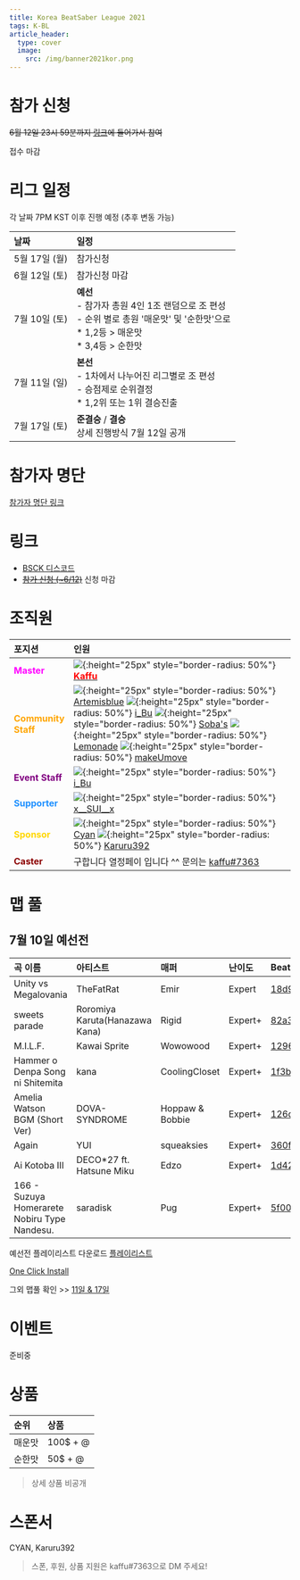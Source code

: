 ```yaml
---
title: Korea BeatSaber League 2021
tags: K-BL
article_header:
  type: cover
  image:
    src: /img/banner2021kor.png
---
```


# 참가 신청

~~6월 12일 23시 59분까지 [링크](https://forms.gle/z1Vq5rUUrXmH23dNA)에 들어가서 참여~~

접수 마감

# 리그 일정

각 날짜 7PM KST 이후 진행 예정 (추후 변동 가능)

날짜 | 일정
:---|:---
5월 17일 (월) | 참가신청
6월 12일 (토) | 참가신청 마감
7월 10일 (토) | **예선**<br>- 참가자 총원 4인 1조 랜덤으로 조 편성<br>- 순위 별로 총원 '매운맛' 및 '순한맛'으로<br>  * 1,2등 > 매운맛<br>  * 3,4등 > 순한맛
7월 11일 (일) | **본선**<br>- 1차에서 나누어진 리그별로 조 편성<br>- 승점제로 순위결정<br>  * 1,2위 또는 1위 결승진출
7월 17일 (토) | **준결승** / **결승**<br>상세 진행방식 7월 12일 공개

# 참가자 명단

[참가자 명단 링크](/2021/06/11/KBL-2021-참가자명단.html)

# 링크
- [BSCK 디스코드](https://discord.gg/SEFBZrG)
- ~~[참가 신청 (~6/12)](https://forms.gle/z1Vq5rUUrXmH23dNA)~~ 신청 마감

# 조직원

포지션 | 인원
:---|:---
<span style="color:magenta"><b>Master</b></span> | ![](/img/kaffu.jpg){:height="25px" style="border-radius: 50%"} [<span style="color:red"><b>Kaffu</b></span>](https://discord.com/users/346708637315629057)
<span style="color:Orange"><b>Community<br>Staff</b></span> | ![](/img/arte.jpg){:height="25px" style="border-radius: 50%"} [Artemisblue](https://discord.com/users/185254600679489538) ![](/img/i_bu.jpg){:height="25px" style="border-radius: 50%"} [i_Bu](https://discord.com/users/812653994799136778) ![](/img/soba.jpg){:height="25px" style="border-radius: 50%"} [Soba's](https://discord.com/users/292320888072830977) ![](/img/lemo.jpg){:height="25px" style="border-radius: 50%"} [Lemonade](https://discord.com/users/275218075916304386) ![](/img/mum.jpg){:height="25px" style="border-radius: 50%"} [makeUmove](https://discord.com/users/316174420467122177)
<span style="color:purple"><b>Event Staff</b></span> | ![](/img/i_bu.jpg){:height="25px" style="border-radius: 50%"} [i_Bu](https://discord.com/users/812653994799136778) 
<span style="color:	#1E90FF"><b>Supporter</b></span> | ![](/img/sui_profile.jpeg){:height="25px" style="border-radius: 50%"} [x__SUI__x](https://discord.com/users/427155987179503617)
<span style="color: #FFD700"><b>Sponsor</b></span> | ![](/img/cyan.jpg){:height="25px" style="border-radius: 50%"} [Cyan](https://discord.com/users/405288431560687628) ![](/img/karuru.jpg){:height="25px" style="border-radius: 50%"} [Karuru392](https://discord.com/users/495821183355322391)
<span style="color:	#8B0000"><b>Caster</b></span> | 구합니다 열정페이 입니다 ^^ 문의는 [kaffu#7363](https://discord.com/users/346708637315629057)

# 맵 풀
## 7월 10일 예선전

곡 이름 | 아티스트 | 매퍼 | 난이도 | BeatSaver | Preview
:---|:---|:---|:---|:---|:---
Unity vs Megalovania | TheFatRat | Emir | Expert | [18d9d](https://beatsaver.com/beatmap/18d9d) | [Preview](https://skystudioapps.com/bs-viewer/?id=18d9d)
sweets parade | Roromiya Karuta(Hanazawa Kana) | Rigid | Expert+ | [82a3](https://beatsaver.com/beatmap/82a3) | [Preview](https://skystudioapps.com/bs-viewer/?id=82a3)
M.I.L.F. | Kawai Sprite | Wowowood | Expert+ | [1296f](https://beatsaver.com/beatmap/1296f) | [Preview](https://skystudioapps.com/bs-viewer/?id=1296f)
Hammer o Denpa Song ni Shitemita | kana | CoolingCloset | Expert+ | [1f3b](https://beatsaver.com/beatmap/1f3b) | [Preview](https://skystudioapps.com/bs-viewer/?id=1f3b)
Amelia Watson BGM (Short Ver) | DOVA-SYNDROME | Hoppaw & Bobbie | Expert+ | [126d7](https://beatsaver.com/beatmap/126d7) | [Preview](https://skystudioapps.com/bs-viewer/?id=126d7)
Again | YUI | squeaksies | Expert+ | [360f](https://beatsaver.com/beatmap/360f) | [Preview](https://skystudioapps.com/bs-viewer/?id=360f)
Ai Kotoba III | DECO*27 ft. Hatsune Miku | Edzo | Expert+ | [1d42](https://beatsaver.com/beatmap/1d42) | [Preview](https://skystudioapps.com/bs-viewer/?id=1d42)
166 - Suzuya Homerarete Nobiru Type Nandesu. | saradisk | Pug | Expert+ | [5f00](https://beatsaver.com/beatmap/5f00) | [Preview](https://skystudioapps.com/bs-viewer/?id=5f00)

예선전 플레이리스트 다운로드
<a href="/playlist/K-BL_Qualifier_Day_1.json" download>플레이리스트</a>

<a href="bsplaylist://playlist/https://raw.githubusercontent.com/BSCKorea/K-BL-MapPool/main/K-BL_Qualifier_Day_1.json" title="원클릭 다운로드">One Click Install</a>

그외 맵풀 확인 >> [11일 & 17일](/2021/06/12/mappools.html)

# 이벤트

준비중

# 상품

순위 | 상품
:---|:---
매운맛 | 100$ + @
순한맛 | 50$ + @

> 상세 상품 비공개

# 스폰서

CYAN, Karuru392

> 스폰, 후원, 상품 지원은 kaffu#7363으로 DM 주세요!
